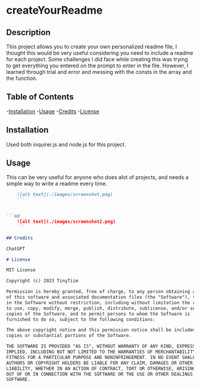 # createYourReadme



## Description

This project allows you to create your own personalized readme file, I thought this would be very useful considering you need to include a readme for each project. Some challenges I did face while creating this was trying to get everything you entered on the prompt to enter in the file. However, I learned through trial and error and messing with the consts in the array and the function.

## Table of Contents

 -[Installation](#Installation)
 -[Usage](#Usage)
 -[Credits](#Credits)
 -[License](#License)

 ## Installation

 Used both inquirer.js and node.js for this project.

## Usage

This can be very useful for anyone who does alot of projects, and needs a simple way to write a readme every time.

```md
    ![alt text](./images/screenshot.png)
    ```


```md
    ![alt text](./images/screenshot2.png)
    ```

## Credits

ChatGPT

# License

MIT License

Copyright (c) 2023 TinyTiim

Permission is hereby granted, free of charge, to any person obtaining a copy
of this software and associated documentation files (the "Software"), to deal
in the Software without restriction, including without limitation the rights
to use, copy, modify, merge, publish, distribute, sublicense, and/or sell
copies of the Software, and to permit persons to whom the Software is
furnished to do so, subject to the following conditions:

The above copyright notice and this permission notice shall be included in all
copies or substantial portions of the Software.

THE SOFTWARE IS PROVIDED "AS IS", WITHOUT WARRANTY OF ANY KIND, EXPRESS OR
IMPLIED, INCLUDING BUT NOT LIMITED TO THE WARRANTIES OF MERCHANTABILITY,
FITNESS FOR A PARTICULAR PURPOSE AND NONINFRINGEMENT. IN NO EVENT SHALL THE
AUTHORS OR COPYRIGHT HOLDERS BE LIABLE FOR ANY CLAIM, DAMAGES OR OTHER
LIABILITY, WHETHER IN AN ACTION OF CONTRACT, TORT OR OTHERWISE, ARISING FROM,
OUT OF OR IN CONNECTION WITH THE SOFTWARE OR THE USE OR OTHER DEALINGS IN THE
SOFTWARE.
